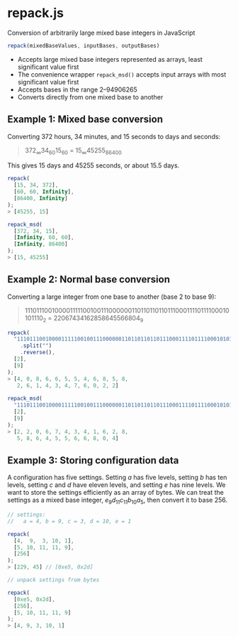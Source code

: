 # repack.js
Conversion of arbitrarily large mixed base integers in JavaScript

```javascript
repack(mixedBaseValues, inputBases, outputBases)
```

* Accepts large mixed base integers represented as arrays, least significant value first
* The convenience wrapper `repack_msd()` accepts input arrays with most significant value first
* Accepts bases in the range 2&ndash;94906265
* Converts directly from one mixed base to another

## Example 1: Mixed base conversion

Converting 372 hours, 34 minutes, and 15 seconds to days and seconds:

> 372<sub>&infin;</sub>34<sub>60</sub>15<sub>60</sub> = 15<sub>&infin;</sub>45255<sub>86400</sub>

This gives 15 days and 45255 seconds, or about 15.5 days.

```javascript
repack(
  [15, 34, 372], 
  [60, 60, Infinity], 
  [86400, Infinity]
);
> [45255, 15]

repack_msd(
  [372, 34, 15], 
  [Infinity, 60, 60], 
  [Infinity, 86400]
);
> [15, 45255]
```
## Example 2: Normal base conversion

Converting a large integer from one base to another (base 2 to base 9):

> 11101110010000111110010011100000011011011011011100011110111100010101110<sub>2</sub> = 22067434162858645566804<sub>9</sub>

```javascript
repack(
  "11101110010000111110010011100000011011011011011100011110111100010101110"
    .split("")
    .reverse(),
  [2],
  [9]
);
> [4, 0, 8, 6, 6, 5, 5, 4, 6, 8, 5, 8,
   2, 6, 1, 4, 3, 4, 7, 6, 0, 2, 2]
   
repack_msd(
  "11101110010000111110010011100000011011011011011100011110111100010101110".split(""),
  [2],
  [9]
);
> [2, 2, 0, 6, 7, 4, 3, 4, 1, 6, 2, 8, 
   5, 8, 6, 4, 5, 5, 6, 6, 8, 0, 4]
```

## Example 3: Storing configuration data

A configuration has five settings. Setting *a* has five levels, setting *b* has ten levels, setting *c* and *d* have eleven levels, and setting *e* has nine levels. We want to store the settings efficiently as an array of bytes. We can treat the settings as a mixed base integer, *e*<sub>9</sub>*d*<sub>11</sub>*c*<sub>11</sub>*b*<sub>10</sub>*a*<sub>5</sub>, then convert it to base 256.

```javascript
// settings:
//   a = 4, b = 9, c = 3, d = 10, e = 1

repack(
  [4,  9,  3, 10, 1],
  [5, 10, 11, 11, 9],
  [256]
);
> [229, 45] // [0xe5, 0x2d]

// unpack settings from bytes

repack(
  [0xe5, 0x2d],
  [256],
  [5, 10, 11, 11, 9]
);
> [4, 9, 3, 10, 1]
```

